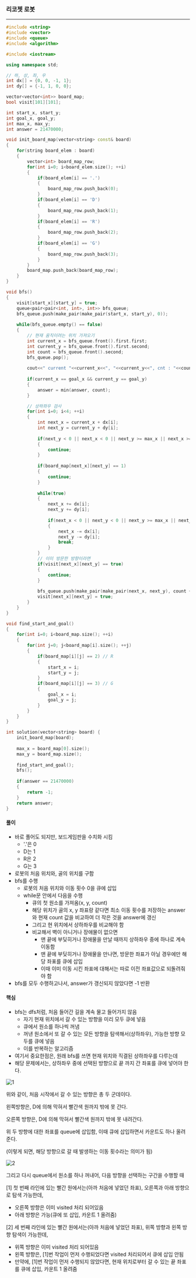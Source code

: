 ### 리코쳇 로봇

***

```c++
#include <string>
#include <vector>
#include <queue>
#include <algorithm>

#include <iostream>

using namespace std;

// 하, 상, 좌, 우
int dx[] = {0, 0, -1, 1};
int dy[] = {-1, 1, 0, 0};

vector<vector<int>> board_map;
bool visit[101][101];

int start_x, start_y;
int goal_x, goal_y;
int max_x, max_y;
int answer = 21470000;

void init_board_map(vector<string> const& board)
{
    for(string board_elem : board)
    {
        vector<int> board_map_row;
        for(int i=0; i<board_elem.size(); ++i)
        {
            if(board_elem[i] == '.')
            {
                board_map_row.push_back(0);
            }
            if(board_elem[i] == 'D')
            {
                board_map_row.push_back(1);
            }
            if(board_elem[i] == 'R')
            {
                board_map_row.push_back(2);
            }
            if(board_elem[i] == 'G')
            {
                board_map_row.push_back(3);
            }
        }
        board_map.push_back(board_map_row);
    }
}

void bfs()
{
    visit[start_x][start_y] = true;
    queue<pair<pair<int, int>, int>> bfs_queue;
    bfs_queue.push(make_pair(make_pair(start_x, start_y), 0));
    
    while(bfs_queue.empty() == false)
    {
        // 현재 움직이려는 위치 가져오기
        int current_x = bfs_queue.front().first.first;
        int current_y = bfs_queue.front().first.second;
        int count = bfs_queue.front().second;
        bfs_queue.pop();
        
        cout<<" current "<<current_x<<", "<<current_y<<", cnt : "<<count<<'\n';
        
        if(current_x == goal_x && current_y == goal_y)
        {
            answer = min(answer, count);
        }

        // 상하좌우 검사
        for(int i=0; i<4; ++i)
        {
            int next_x = current_x + dx[i];
            int next_y = current_y + dy[i];
            
            if(next_y < 0 || next_x < 0 || next_y >= max_x || next_x >= max_y)
            {
                continue;
            }
            
            if(board_map[next_x][next_y] == 1)
            {
                continue;
            }
            
            while(true)
            {
                next_x += dx[i];
                next_y += dy[i];
                
                if(next_x < 0 || next_y < 0 || next_y >= max_x || next_x >= max_y || board_map[next_x][next_y] == 1)
                {
                    next_x -= dx[i];
                    next_y -= dy[i];
                    break;
                }
            }
            // 이미 방문한 방향이라면
            if(visit[next_x][next_y] == true)
            {
                continue;
            }
            
            bfs_queue.push(make_pair(make_pair(next_x, next_y), count + 1));
            visit[next_x][next_y] = true;
        }
    }
}

void find_start_and_goal()
{
    for(int i=0; i<board_map.size(); ++i)
    {
        for(int j=0; j<board_map[i].size(); ++j)
        {
            if(board_map[i][j] == 2) // R
            {
                start_x = i;
                start_y = j;
            }
            if(board_map[i][j] == 3) // G
            {
                goal_x = i;
                goal_y = j;
            }
        }
    }
}

int solution(vector<string> board) {
    init_board_map(board);
    
    max_x = board_map[0].size();
    max_y = board_map.size();
    
    find_start_and_goal();
    bfs();
    
    if(answer == 21470000)
    {
        return -1;
    }
    return answer;
}
```



#### 풀이

- 바로 풀어도 되지만, 보드게임판을 수치화 시킴
  - '.'은 0
  - D는 1
  - R은 2
  - G는 3
- 로봇의 처음 위치와, 골의 위치를 구함
- bfs를 수행
  - 로봇의 처음 위치와 이동 횟수 0을 큐에 삽입
  - while문 안에서 다음을 수행
    - 큐의 첫 원소를 가져옴(x, y, count)
    - 해당 위치가 골의 x, y 좌표랑 같다면 최소 이동 횟수를 저장하는 answer와 현재 count 값을 비교하여 더 작은 것을 answer에 갱신
    - 그리고 현 위치에서 상하좌우를 비교해야 함
    - 비교해서 벽이 아니거나 장애물이 없으면
      - 맨 끝에 부딪히거나 장애물을 만날 때까지 상하좌우 중에 하나로 계속 이동함
      - 맨 끝에 부딪히거나 장애물을 만나면, 방문한 좌표가 아닐 경우에만 해당 좌표를 큐에 삽입
      - 이때 이미 이동 시킨 좌표에 대해서는 따로 이전 좌표값으로 되돌려줘야 함
- bfs를 모두 수행하고나서, answer가 갱신되지 않았다면 -1 반환



#### 핵심

- bfs는 dfs처럼, 처음 들어간 길을 계속 물고 들어가지 않음
  - 자기 현재 위치에서 갈 수 있는 방향을 미리 모두 큐에 넣음
  - 큐에서 원소를 하나씩 꺼냄
  - 꺼낸 원소에서 또 갈 수 있는 모든 방향을 탐색해서(상하좌우), 가능한 방향 모두를 큐에 넣음
  - 이를 반복하는 알고리즘
- 여기서 중요한점은, 원래 bfs를 쓰면 현재 위치와 직결된 상하좌우를 다루는데
- 해당 문제에서는, 상하좌우 중에 선택된 방향으로 끝 까지 간 좌표를 큐에 넣어야 한다.

![1](https://github.com/Lee-HyeongSeok/Baekjoon/assets/55940552/d8d2b62a-9def-43c3-90d4-c7f86daaba9b)

위와 같이, 처음 시작에서 갈 수 있는 방향은 총 두 군데이다.

왼쪽방향은, D에 의해 막혀서 빨간색 원까지 밖에 못 간다.

오른쪽 방향은, D에 의해 막혀서 빨간색 원까지 밖에 못 내려간다.

위 두 방향에 대한 좌표를 queue에 삽입함, 이때 큐에 삽입하면서 카운트도 하나 올려준다.

(이렇게 되면, 해당 방향으로 갈 때 발생하는 이동 횟수라는 의미가 됨)



![2](https://github.com/Lee-HyeongSeok/Baekjoon/assets/55940552/35330d75-93dc-4c88-9e34-4aaf731b19fb)

그리고 다시 queue에서 원소를 하나 꺼내어, 다음 방향을 선택하는 구간을 수행할 때

[1] 첫 번째 라인에 있는 빨간 원에서는(아까 처음에 넣었던 좌표), 오른쪽과 아래 방향으로 탐색 가능한데, 

- 오른쪽 방향은 이미 visited 처리 되어있음
- 아래 방향은 가능(큐에 또 삽입, 카운트 1 올려줌)

[2] 세 번째 라인에 있는 빨간 원에서는(아까 처음에 넣었던 좌표), 위쪽 방향과 왼쪽 방향 탐색이 가능한데,

- 위쪽 방향은 이미 visited 처리 되어있음
- 왼쪽 방향은, [1]번 작업이 먼저 수행되었다면 visited 처리되어서 큐에 삽입 안됨
- 만약에, [1]번 작업이 먼저 수행되지 않았다면, 현재 위치로부터 갈 수 있는 끝 좌표를 큐에 삽입, 카운트 1 올려줌

